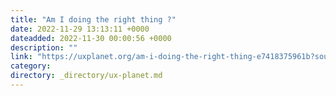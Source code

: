 ```yaml
---
title: "Am I doing the right thing ?"
date: 2022-11-29 13:13:11 +0000
dateadded: 2022-11-30 00:00:56 +0000
description: ""
link: "https://uxplanet.org/am-i-doing-the-right-thing-e7418375961b?source=rss----819cc2aaeee0---4"
category:
directory: _directory/ux-planet.md
---
```

